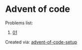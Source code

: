 # Advent of code
Problems list:
1. [01](https://github.com/<USERNAME>/<REPOSITORY_NAME>/blob/main/src/01.py)

Created via: [advent-of-code-setup](https://github.com/tomfran/advent-of-code-setup)
